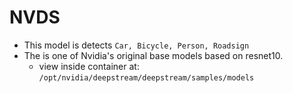 # NVDS

- This model is detects `Car, Bicycle, Person, Roadsign`
- The is one of Nvidia's original base models based on resnet10.
  - view inside container at: `/opt/nvidia/deepstream/deepstream/samples/models`
